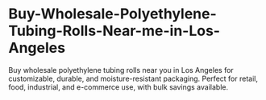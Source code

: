 # Buy-Wholesale-Polyethylene-Tubing-Rolls-Near-me-in-Los-Angeles
Buy wholesale polyethylene tubing rolls near you in Los Angeles for customizable, durable, and moisture-resistant packaging. Perfect for retail, food, industrial, and e-commerce use, with bulk savings available.

